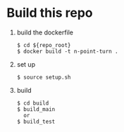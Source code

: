 # Build this repo

1. build the dockerfile
    ```
    $ cd ${repo_root}  
    $ docker build -t n-point-turn .
    ```

2. set up  
    ```
    $ source setup.sh
    ```

3. build  
    ```
    $ cd build  
    $ build_main
      or
    $ build_test
    ```
